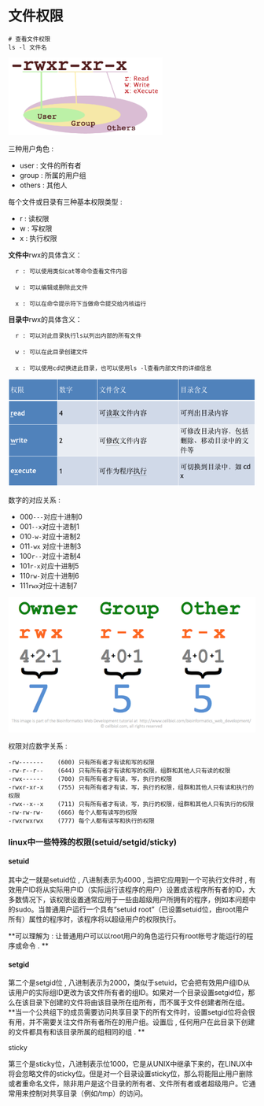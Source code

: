# 文件权限

```
# 查看文件权限
ls -l 文件名
```

![](/assets/wenjianquanxian.png)

三种用户角色 :

* user : 文件的所有者
* group : 所属的用户组
* others : 其他人

每个文件或目录有三种基本权限类型 :

* r : 读权限    
* w : 写权限    
* x : 执行权限

**文件中**rwx的具体含义：

```
  r : 可以使用类似cat等命令查看文件内容

  w : 可以编辑或删除此文件

  x : 可以在命令提示符下当做命令提交给内核运行
```

**目录中**rwx的具体含义：

```
  r : 可以对此目录执行ls以列出内部的所有文件

  w : 可以在此目录创建文件

  x : 可以使用cd切换进此目录，也可以使用ls -l查看内部文件的详细信息
```

![](/assets/qianxianleixing.png)

数字的对应关系 :

* 000`---`对应十进制0
* 001`--x`对应十进制1
* 010`-w-`对应十进制2
* 011`-wx` 对应十进制3
* 100`r--`对应十进制4
* 101`r-x`对应十进制5
* 110`rw-`对应十进制6
* 111`rwx`对应十进制7

![](/assets/quanxianleixing2.png)

权限对应数字关系 :

```
-rw-------    (600) 只有所有者才有读和写的权限  
-rw-r--r--    (644) 只有所有者才有读和写的权限，组群和其他人只有读的权限  
-rwx------    (700) 只有所有者才有读，写，执行的权限  
-rwxr-xr-x    (755) 只有所有者才有读，写，执行的权限，组群和其他人只有读和执行的权限  
-rwx--x--x    (711) 只有所有者才有读，写，执行的权限，组群和其他人只有执行的权限  
-rw-rw-rw-    (666) 每个人都有读写的权限  
-rwxrwxrwx    (777) 每个人都有读写和执行的权限
```

### linux中一些特殊的权限\(setuid/setgid/sticky\)

#### setuid

其中之一就是setuid位 , 八进制表示为4000 , 当把它应用到一个可执行文件时 , 有效用户ID将从实际用户ID（实际运行该程序的用户）设置成该程序所有者的ID，大多数情况下，该权限设置通常应用于一些由超级用户所拥有的程序，例如本问题中的sudo。当普通用户运行一个具有“setuid root”（已设置setuid位，由root用户所有）属性的程序时，该程序将以超级用户的权限执行。

**可以理解为 : 让普通用户可以以root用户的角色运行只有root帐号才能运行的程序或命令 . **

#### setgid

第二个是setgid位 , 八进制表示为2000，类似于setuid，它会把有效用户组ID从该用户的实际组ID更改为该文件所有者的组ID。如果对一个目录设置setgid位，那么在该目录下创建的文件将由该目录所在组所有，而不属于文件创建者所在组。**当一个公共组下的成员需要访问共享目录下的所有文件时，设置setgid位将会很有用，并不需要关注文件所有者所在的用户组。设置后 , 任何用户在此目录下创建的文件都具有和该目录所属的组相同的组 . **



sticky

第三个是sticky位，八进制表示位1000，它是从UNIX中继承下来的，在LINUX中将会忽略文件的sticky位。但是对一个目录设置sticky位，那么将能阻止用户删除或者重命名文件，除非用户是这个目录的所有者、文件所有者或者超级用户。它通常用来控制对共享目录（例如/tmp）的访问。



